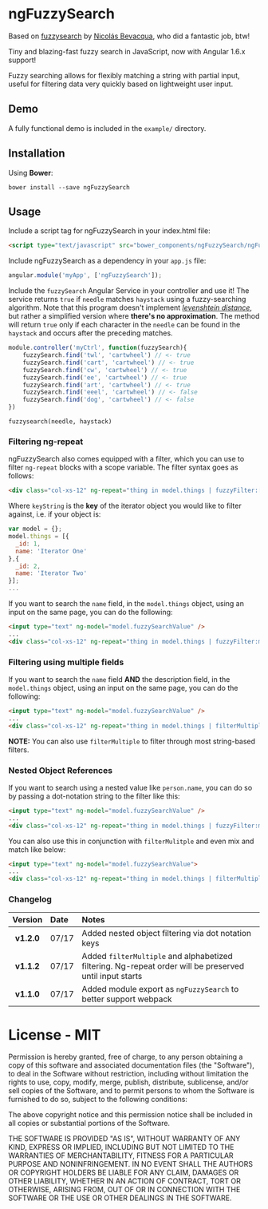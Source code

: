 # ngFuzzySearch

Based on [fuzzysearch](https://github.com/bevacqua/fuzzysearch) by [Nicolás Bevacqua](https://github.com/bevacqua), who did a fantastic job, btw!

Tiny and blazing-fast fuzzy search in JavaScript, now with Angular 1.6.x support!

Fuzzy searching allows for flexibly matching a string with partial input, useful for filtering data very quickly based on lightweight user input.

## Demo

A fully functional demo is included in the `example/` directory.

## Installation

Using **Bower**:

```shell
bower install --save ngFuzzySearch
```

## Usage

Include a script tag for ngFuzzySearch in your index.html file:

```html
<script type="text/javascript" src="bower_components/ngFuzzySearch/ngFuzzySearch.js"></script>
```

Include ngFuzzySearch as a dependency in your `app.js` file:

```js
angular.module('myApp', ['ngFuzzySearch']);
```

Include the `fuzzySearch` Angular Service in your controller and use it!
The service returns `true` if `needle` matches `haystack` using a fuzzy-searching algorithm. Note that this program doesn't implement _[levenshtein distance][2]_, but rather a simplified version where **there's no approximation**. The method will return `true` only if each character in the `needle` can be found in the `haystack` and occurs after the preceding matches.
```js
module.controller('myCtrl', function(fuzzySearch){
	fuzzySearch.find('twl', 'cartwheel') // <- true
	fuzzySearch.find('cart', 'cartwheel') // <- true
	fuzzySearch.find('cw', 'cartwheel') // <- true
	fuzzySearch.find('ee', 'cartwheel') // <- true
	fuzzySearch.find('art', 'cartwheel') // <- true
	fuzzySearch.find('eeel', 'cartwheel') // <- false
	fuzzySearch.find('dog', 'cartwheel') // <- false
})
```

`fuzzysearch(needle, haystack)`


### Filtering ng-repeat

ngFuzzySearch also comes equipped with a filter, which you can use to filter `ng-repeat` blocks with a scope variable.
The filter syntax goes as follows:

```html
<div class="col-xs-12" ng-repeat="thing in model.things | fuzzyFilter:[needle]:[keyString]">
```

Where `keyString` is the **key** of the iterator object you would like to filter against, i.e. if your object is:

```javascript
var model = {};
model.things = [{
  _id: 1,
  name: 'Iterator One'
},{
  _id: 2,
  name: 'Iterator Two'
}];
...
```
If you want to search the `name` field, in the `model.things` object, using an input on the same page, you can do the following:
```html
<input type="text" ng-model="model.fuzzySearchValue" />
...
<div class="col-xs-12" ng-repeat="thing in model.things | fuzzyFilter:model.fuzzySearchValue:'name'">
```

### Filtering using multiple fields
If you want to search the `name` field **AND** the description field, in the `model.things` object, using an input on the same page, you can do the following:
```html
<input type="text" ng-model="model.fuzzySearchValue" />
...
<div class="col-xs-12" ng-repeat="thing in model.things | filterMultiple:{name:model.fuzzySearchValue, desc:model.fuzzySearchValue}:'fuzzyFilter'">
```
**NOTE:** You can also use `filterMultiple` to filter through most string-based filters. 

### Nested Object References
If you want to search using a nested value like `person.name`, you can do so by passing a dot-notation string to the filter like this:
```html
<input type="text" ng-model="model.fuzzySearchValue" />
...
<div class="col-xs-12" ng-repeat="thing in model.things | fuzzyFilter:model.fuzzySearchValue:'person.name'">
```

You can also use this in conjunction with `filterMulitple` and even mix and match like below:

```html
<input type="text" ng-model="model.fuzzySearchValue">
...
<div class="col-xs-12" ng-repeat="thing in model.things | filterMultiple:{'person.name':model.fuzzySearchValue, desc:model.fuzzySearchValue}:'fuzzyFilter'">
```

### Changelog

| Version | Date | Notes |
|:-------:|:-----|:------|
| **v1.2.0** | 07/17 | Added nested object filtering via dot notation keys |
| **v1.1.2** | 07/17 | Added `filterMultiple` and alphabetized filtering. Ng-repeat order will be preserved until input starts |
| **v1.1.0** | 07/17 | Added module export as `ngFuzzySearch` to better support webpack |

# License - **MIT**


Permission is hereby granted, free of charge, to any person obtaining a copy of this software and associated documentation files (the "Software"), to deal in the Software without restriction, including without limitation the rights to use, copy, modify, merge, publish, distribute, sublicense, and/or sell copies of the Software, and to permit persons to whom the Software is furnished to do so, subject to the following conditions:

The above copyright notice and this permission notice shall be included in all copies or substantial portions of the Software.

THE SOFTWARE IS PROVIDED "AS IS", WITHOUT WARRANTY OF ANY KIND, EXPRESS OR IMPLIED, INCLUDING BUT NOT LIMITED TO THE WARRANTIES OF MERCHANTABILITY, FITNESS FOR A PARTICULAR PURPOSE AND NONINFRINGEMENT. IN NO EVENT SHALL THE AUTHORS OR COPYRIGHT HOLDERS BE LIABLE FOR ANY CLAIM, DAMAGES OR OTHER LIABILITY, WHETHER IN AN ACTION OF CONTRACT, TORT OR OTHERWISE, ARISING FROM, OUT OF OR IN CONNECTION WITH THE SOFTWARE OR THE USE OR OTHER DEALINGS IN THE SOFTWARE.

[1]: https://cloud.githubusercontent.com/assets/934293/6550014/d3a86174-c5fc-11e4-8334-b2e2b0d38fad.png
[2]: http://en.wikipedia.org/wiki/Levenshtein_distance
[3]: http://bevacqua.github.io/horsey
[4]: http://jsperf.com/fuzzysearch-regex/14
